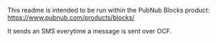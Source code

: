 This readme is intended to be run within the PubNub Blocks product:
https://www.pubnub.com/products/blocks/

It sends an SMS everytime a message is sent over OCF.

